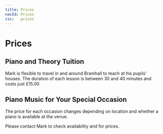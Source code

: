 ```yaml
---
title: Prices
navId: Prices
css:   prices
---
```


# Prices

## Piano and Theory Tuition

Mark is flexible to travel in and around Bramhall to teach at his pupils' 
houses. The duration of each lesson is between 30 and 40 minutes and costs just &pound;15.00

## Piano Music for Your Special Occasion

The price for each occasion changes depending on location and whether a piano is available at the venue.

Please contact Mark to check availability and for prices.

